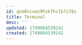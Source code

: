 ```yaml
---
id: qsm0scumz9hzkfhv1b7z78z
title: Terminal
desc: ''
updated: 1749064539142
created: 1749064539142
---
```

